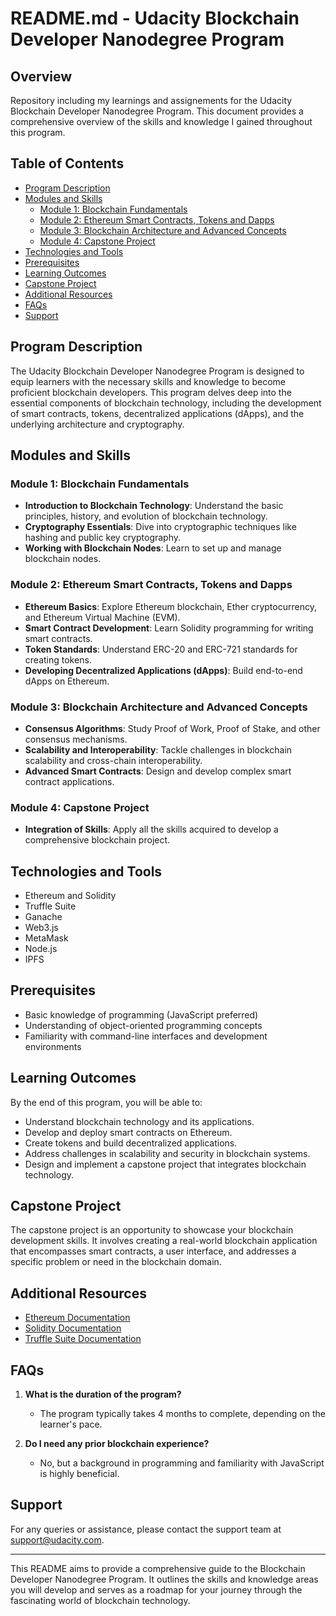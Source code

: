 # README.md - Udacity Blockchain Developer Nanodegree Program

## Overview

Repository including my learnings and assignements for the Udacity Blockchain Developer Nanodegree Program. This document provides a comprehensive overview of the skills and knowledge I gained throughout this program.

## Table of Contents
- [Program Description](#program-description)
- [Modules and Skills](#modules-and-skills)
  - [Module 1: Blockchain Fundamentals](#module-1-blockchain-fundamentals)
  - [Module 2: Ethereum Smart Contracts, Tokens and Dapps](#module-2-ethereum-smart-contracts-tokens-and-dapps)
  - [Module 3: Blockchain Architecture and Advanced Concepts](#module-3-blockchain-architecture-and-advanced-concepts)
  - [Module 4: Capstone Project](#module-4-capstone-project)
- [Technologies and Tools](#technologies-and-tools)
- [Prerequisites](#prerequisites)
- [Learning Outcomes](#learning-outcomes)
- [Capstone Project](#capstone-project)
- [Additional Resources](#additional-resources)
- [FAQs](#faqs)
- [Support](#support)

## Program Description

The Udacity Blockchain Developer Nanodegree Program is designed to equip learners with the necessary skills and knowledge to become proficient blockchain developers. This program delves deep into the essential components of blockchain technology, including the development of smart contracts, tokens, decentralized applications (dApps), and the underlying architecture and cryptography.

## Modules and Skills

### Module 1: Blockchain Fundamentals
- **Introduction to Blockchain Technology**: Understand the basic principles, history, and evolution of blockchain technology.
- **Cryptography Essentials**: Dive into cryptographic techniques like hashing and public key cryptography.
- **Working with Blockchain Nodes**: Learn to set up and manage blockchain nodes.

### Module 2: Ethereum Smart Contracts, Tokens and Dapps
- **Ethereum Basics**: Explore Ethereum blockchain, Ether cryptocurrency, and Ethereum Virtual Machine (EVM).
- **Smart Contract Development**: Learn Solidity programming for writing smart contracts.
- **Token Standards**: Understand ERC-20 and ERC-721 standards for creating tokens.
- **Developing Decentralized Applications (dApps)**: Build end-to-end dApps on Ethereum.

### Module 3: Blockchain Architecture and Advanced Concepts
- **Consensus Algorithms**: Study Proof of Work, Proof of Stake, and other consensus mechanisms.
- **Scalability and Interoperability**: Tackle challenges in blockchain scalability and cross-chain interoperability.
- **Advanced Smart Contracts**: Design and develop complex smart contract applications.

### Module 4: Capstone Project
- **Integration of Skills**: Apply all the skills acquired to develop a comprehensive blockchain project.

## Technologies and Tools
- Ethereum and Solidity
- Truffle Suite
- Ganache
- Web3.js
- MetaMask
- Node.js
- IPFS

## Prerequisites
- Basic knowledge of programming (JavaScript preferred)
- Understanding of object-oriented programming concepts
- Familiarity with command-line interfaces and development environments

## Learning Outcomes
By the end of this program, you will be able to:
- Understand blockchain technology and its applications.
- Develop and deploy smart contracts on Ethereum.
- Create tokens and build decentralized applications.
- Address challenges in scalability and security in blockchain systems.
- Design and implement a capstone project that integrates blockchain technology.

## Capstone Project
The capstone project is an opportunity to showcase your blockchain development skills. It involves creating a real-world blockchain application that encompasses smart contracts, a user interface, and addresses a specific problem or need in the blockchain domain.

## Additional Resources
- [Ethereum Documentation](https://ethereum.org/en/developers/docs/)
- [Solidity Documentation](https://docs.soliditylang.org/en/v0.8.11/)
- [Truffle Suite Documentation](https://www.trufflesuite.com/docs/truffle/overview)

## FAQs

1. **What is the duration of the program?**
   - The program typically takes 4 months to complete, depending on the learner's pace.

2. **Do I need any prior blockchain experience?**
   - No, but a background in programming and familiarity with JavaScript is highly beneficial.

## Support

For any queries or assistance, please contact the support team at [support@udacity.com](mailto:support@udacity.com).

---

This README aims to provide a comprehensive guide to the Blockchain Developer Nanodegree Program. It outlines the skills and knowledge areas you will develop and serves as a roadmap for your journey through the fascinating world of blockchain technology.